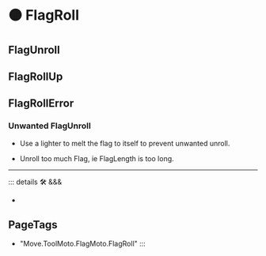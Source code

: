 
# 🟠 <move>FlagRoll</move>

## FlagUnroll

## FlagRollUp

## FlagRollError

### Unwanted FlagUnroll

- Use a lighter to melt the flag to itself to prevent unwanted unroll.

- Unroll too much Flag, ie FlagLength is too long.

---

<!-- =================================================== -->
<!-- =================================================== -->
<!-- =================================================== -->
<!-- =================================================== -->
<!-- =================================================== -->
::: details 🛠 <dev>&&&</dev>



-



<h2>PageTags</h2>

- "Move.ToolMoto.FlagMoto.FlagRoll"
:::
